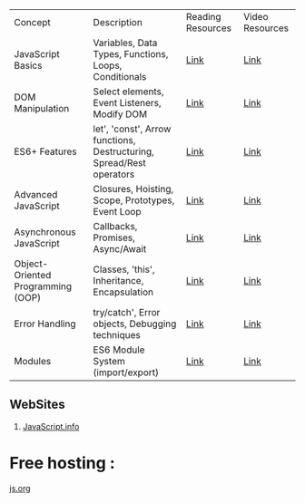 |                                   |                                                                      |                                                                                                       |                                                     |
| --------------------------------- | -------------------------------------------------------------------- | ----------------------------------------------------------------------------------------------------- | --------------------------------------------------- |
| Concept                           | Description                                                          | Reading Resources                                                                                     | Video Resources                                     |
| JavaScript Basics                 | Variables, Data Types, Functions, Loops, Conditionals                | [Link](https://developer.mozilla.org/en-US/docs/Learn/Getting_started_with_the_web/JavaScript_basics) | [Link](https://www.youtube.com/watch?v=W6NZfCO5SIk) |
| DOM Manipulation                  | Select elements, Event Listeners, Modify DOM                         | [Link](https://developer.mozilla.org/en-US/docs/Web/API/Document_Object_Model)                        | [Link](https://www.youtube.com/watch?v=0ik6X4DJKCc) |
| ES6+ Features                     | let', 'const', Arrow functions, Destructuring, Spread/Rest operators | [Link](https://javascript.info/es-modern)                                                             | [Link](https://www.youtube.com/watch?v=IEf1KAcK6A8) |
| Advanced JavaScript               | Closures, Hoisting, Scope, Prototypes, Event Loop                    | [Link](https://github.com/getify/You-Dont-Know-JS)                                                    | [Link](https://www.youtube.com/watch?v=SBwoFkRjZvE) |
| Asynchronous JavaScript           | Callbacks, Promises, Async/Await                                     | [Link](https://javascript.info/async)                                                                 | [Link](https://www.youtube.com/watch?v=PoRJizFvM7s) |
| Object-Oriented Programming (OOP) | Classes, 'this', Inheritance, Encapsulation                          | [Link](https://developer.mozilla.org/en-US/docs/Learn/JavaScript/Objects/Object-oriented_JS)          | [Link](https://www.youtube.com/watch?v=PFmuCDHHpwk) |
| Error Handling                    | try/catch', Error objects, Debugging techniques                      | [Link](https://javascript.info/error-handling)                                                        | [Link](https://www.youtube.com/watch?v=7oIAs-0G4mw) |
| Modules                           | ES6 Module System (import/export)                                    | [Link](https://developer.mozilla.org/en-US/docs/Web/JavaScript/Guide/Modules)                         | [Link](https://www.youtube.com/watch?v=cRHQNNcYf6s) |


## WebSites
1. [JavaScript.info](https://javascript.info/)


# Free hosting : 
[js.org](https://js.org/?)

